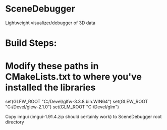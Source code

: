 # SceneDebugger
Lightweight visualizer/debugger of 3D data

# Build Steps:

# Modify these paths in CMakeLists.txt to where you've installed the libraries
set(GLFW_ROOT "C:/Devel/glfw-3.3.8.bin.WIN64")
set(GLEW_ROOT "C:/Devel/glew-2.1.0")
set(GLM_ROOT "C:/Devel/glm")

Copy imgui (imgui-1.91.4.zip should certainly work) to SceneDebugger root directory
